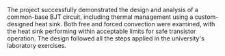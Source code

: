 The project successfully demonstrated the design and analysis of a common-base BJT circuit, including thermal management using a custom-designed heat sink. Both free and forced convection were examined, with the heat sink performing within acceptable limits for safe transistor operation. The design followed all the steps applied in the university's laboratory exercises.

